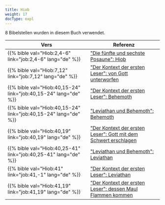 ```yaml
---
title: Hiob
weight: 17
docType: expl
---
```


8 Bibelstellen wurden in diesem Buch verwendet.

| Vers | Referenz |
|-------|-----------|
| {{% bible val="Hiob:2,4-6" link="job:2,4-6" lang="de" %}} | ["Die fünfte und sechste Posaune": Hiob](/expl/content/trumpets/the-trumpets-in-revelation#813b) |
| {{% bible val="Hiob:7,12" link="job:7,12" lang="de" %}} | ["Der Kontext der ersten Leser": von Gott unterworfen](/expl/content/beasts/the-beasts-and-the-666-in-historical-context#a261) |
| {{% bible val="Hiob:40,15-24" link="job:40,15-24" lang="de" %}} | ["Der Kontext der ersten Leser": Behemoth](/expl/content/beasts/the-beasts-and-the-666-in-historical-context#a261) |
| {{% bible val="Hiob:40,15-24" link="job:40,15-24" lang="de" %}} | ["Leviathan und Behemoth": Behemoth](/expl/content/beasts/the-nature-of-the-beast-in-the-book-of-revelation#78d1) |
| {{% bible val="Hiob:40,19" link="job:40,19" lang="de" %}} | ["Der Kontext der ersten Leser": Gott mit dem Schwert erschlagen](/expl/content/beasts/the-beasts-and-the-666-in-historical-context#a261) |
| {{% bible val="Hiob:40,25-41" link="job:40,25-41" lang="de" %}} | ["Leviathan und Behemoth": Leviathan](/expl/content/beasts/the-nature-of-the-beast-in-the-book-of-revelation#78d1) |
| {{% bible val="Hiob:41" link="job:41,-1" lang="de" %}} | ["Der Kontext der ersten Leser": Leviathan](/expl/content/beasts/the-beasts-and-the-666-in-historical-context#a261) |
| {{% bible val="Hiob:41,19" link="job:41,19" lang="de" %}} | ["Der Kontext der ersten Leser": dessen Maul Flammen kommen](/expl/content/beasts/the-beasts-and-the-666-in-historical-context#a261) |
